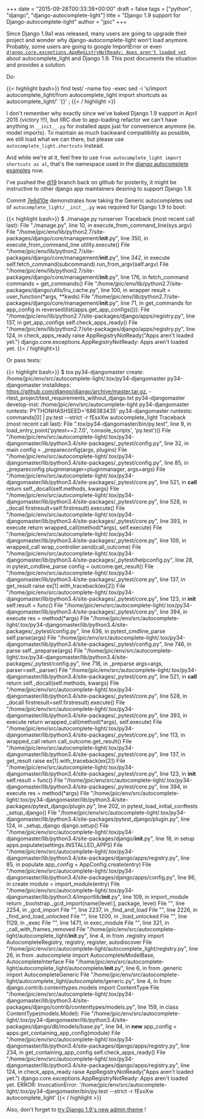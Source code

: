 +++
date = "2015-09-28T00:33:38+00:00"
draft = false
tags = ["python", "django", "django-autocomplete-light"]
title = "Django 1.9 support for Django-autocomplete-light"
author = "jpic"
+++

Since Django 1.9a1 was released, many users are going to upgrade their project and wonder why django-autocomplete-light won't load anymore. Probably, some users are going to google ImportError or even [`django.core.exceptions.AppRegistryNotReady: Apps aren't loaded yet`](https://github.com/yourlabs/django-autocomplete-light/commit/7e6d10e07cc3b6931f3ca738d07464d6667d4bda) about autocomplete_light and Django 1.9. This post documents the situation and provides a solution.

Do:


{{< highlight bash>}}
    find test/ -name foo -exec sed -i 's/import autocomplete_light/from autocomplete_light import shortcuts as autocomplete_light/' '{}' \;
{{< / highlight >}}


I don't remember why exactly since we've baked Django 1.9 support in April 2015 (victory !!!), but IIRC due to app-loading refactor we can't have anything in `__init__.py` for installed apps just for convenience anymore (ie. model imports). To maintain as much backward compatibility as possible, we still load what we can there, but please use ``autocomplete_light.shortcuts`` instead.

And while we're at it, feel free to use ``from autocomplete_light import shortcuts as al``, that's the namespace used in the [django autocomplete examples](http://django-autocomplete-light.readthedocs.org/en/master/autocomplete.html?highlight=shortcuts#examples) now.

I've pushed the [dj19](https://github.com/yourlabs/django-autocomplete-light/commits/dj19) branch back on github for posterity, it might be instructive to other django app maintainers desiring to support Django 1.9.

Commit [7e6d10e](https://github.com/yourlabs/django-autocomplete-light/commit/7e6d10e07cc3b6931f3ca738d07464d6667d4bda) demonstrates how taking the Generic autocompletes out of `autocomplete_light/__init__.py` was required for Django 1.9 to boot:


{{< highlight bash>}}
    $ ./manage.py runserver
    Traceback (most recent call last):
      File "./manage.py", line 10, in <module>
        execute_from_command_line(sys.argv)
      File "/home/jpic/env/lib/python2.7/site-packages/django/core/management/__init__.py", line 350, in execute_from_command_line
        utility.execute()
      File "/home/jpic/env/lib/python2.7/site-packages/django/core/management/__init__.py", line 342, in execute
        self.fetch_command(subcommand).run_from_argv(self.argv)
      File "/home/jpic/env/lib/python2.7/site-packages/django/core/management/__init__.py", line 176, in fetch_command
        commands = get_commands()
      File "/home/jpic/env/lib/python2.7/site-packages/django/utils/lru_cache.py", line 100, in wrapper
        result = user_function(*args, **kwds)
      File "/home/jpic/env/lib/python2.7/site-packages/django/core/management/__init__.py", line 71, in get_commands
        for app_config in reversed(list(apps.get_app_configs())):
      File "/home/jpic/env/lib/python2.7/site-packages/django/apps/registry.py", line 137, in get_app_configs
        self.check_apps_ready()
      File "/home/jpic/env/lib/python2.7/site-packages/django/apps/registry.py", line 124, in check_apps_ready
        raise AppRegistryNotReady("Apps aren't loaded yet.")
    django.core.exceptions.AppRegistryNotReady: Apps aren't loaded yet.
{{< / highlight>}}


Or pass tests:


{{< highlight bash>}}
    $ tox
    py34-djangomaster create: /home/jpic/env/src/autocomplete-light/.tox/py34-djangomaster
    py34-djangomaster installdeps: https://github.com/django/django/archive/master.tar.gz, -rtest_project/test_requirements_without_django.txt
    py34-djangomaster develop-inst: /home/jpic/env/src/autocomplete-light
    py34-djangomaster runtests: PYTHONHASHSEED='686383435'
    py34-djangomaster runtests: commands[0] | py.test --strict -r fEsxXw autocomplete_light
    Traceback (most recent call last):
      File ".tox/py34-djangomaster/bin/py.test", line 9, in <module>
        load_entry_point('pytest==2.7.0', 'console_scripts', 'py.test')()
      File "/home/jpic/env/src/autocomplete-light/.tox/py34-djangomaster/lib/python3.4/site-packages/_pytest/config.py", line 32, in main
        config = _prepareconfig(args, plugins)
      File "/home/jpic/env/src/autocomplete-light/.tox/py34-djangomaster/lib/python3.4/site-packages/_pytest/config.py", line 85, in _prepareconfig
        pluginmanager=pluginmanager, args=args)
      File "/home/jpic/env/src/autocomplete-light/.tox/py34-djangomaster/lib/python3.4/site-packages/_pytest/core.py", line 521, in __call__
        return self._docall(self.methods, kwargs)
      File "/home/jpic/env/src/autocomplete-light/.tox/py34-djangomaster/lib/python3.4/site-packages/_pytest/core.py", line 528, in _docall
        firstresult=self.firstresult).execute()
      File "/home/jpic/env/src/autocomplete-light/.tox/py34-djangomaster/lib/python3.4/site-packages/_pytest/core.py", line 393, in execute
        return wrapped_call(method(*args), self.execute)
      File "/home/jpic/env/src/autocomplete-light/.tox/py34-djangomaster/lib/python3.4/site-packages/_pytest/core.py", line 109, in wrapped_call
        wrap_controller.send(call_outcome)
      File "/home/jpic/env/src/autocomplete-light/.tox/py34-djangomaster/lib/python3.4/site-packages/_pytest/helpconfig.py", line 28, in pytest_cmdline_parse
        config = outcome.get_result()
      File "/home/jpic/env/src/autocomplete-light/.tox/py34-djangomaster/lib/python3.4/site-packages/_pytest/core.py", line 137, in get_result
        raise ex[1].with_traceback(ex[2])
      File "/home/jpic/env/src/autocomplete-light/.tox/py34-djangomaster/lib/python3.4/site-packages/_pytest/core.py", line 123, in __init__
        self.result = func()
      File "/home/jpic/env/src/autocomplete-light/.tox/py34-djangomaster/lib/python3.4/site-packages/_pytest/core.py", line 394, in execute
        res = method(*args)
      File "/home/jpic/env/src/autocomplete-light/.tox/py34-djangomaster/lib/python3.4/site-packages/_pytest/config.py", line 636, in pytest_cmdline_parse
        self.parse(args)
      File "/home/jpic/env/src/autocomplete-light/.tox/py34-djangomaster/lib/python3.4/site-packages/_pytest/config.py", line 746, in parse
        self._preparse(args)
      File "/home/jpic/env/src/autocomplete-light/.tox/py34-djangomaster/lib/python3.4/site-packages/_pytest/config.py", line 718, in _preparse
        args=args, parser=self._parser)
      File "/home/jpic/env/src/autocomplete-light/.tox/py34-djangomaster/lib/python3.4/site-packages/_pytest/core.py", line 521, in __call__
        return self._docall(self.methods, kwargs)
      File "/home/jpic/env/src/autocomplete-light/.tox/py34-djangomaster/lib/python3.4/site-packages/_pytest/core.py", line 528, in _docall
        firstresult=self.firstresult).execute()
      File "/home/jpic/env/src/autocomplete-light/.tox/py34-djangomaster/lib/python3.4/site-packages/_pytest/core.py", line 393, in execute
        return wrapped_call(method(*args), self.execute)
      File "/home/jpic/env/src/autocomplete-light/.tox/py34-djangomaster/lib/python3.4/site-packages/_pytest/core.py", line 113, in wrapped_call
        return call_outcome.get_result()
      File "/home/jpic/env/src/autocomplete-light/.tox/py34-djangomaster/lib/python3.4/site-packages/_pytest/core.py", line 137, in get_result
        raise ex[1].with_traceback(ex[2])
      File "/home/jpic/env/src/autocomplete-light/.tox/py34-djangomaster/lib/python3.4/site-packages/_pytest/core.py", line 123, in __init__
        self.result = func()
      File "/home/jpic/env/src/autocomplete-light/.tox/py34-djangomaster/lib/python3.4/site-packages/_pytest/core.py", line 394, in execute
        res = method(*args)
      File "/home/jpic/env/src/autocomplete-light/.tox/py34-djangomaster/lib/python3.4/site-packages/pytest_django/plugin.py", line 202, in pytest_load_initial_conftests
        _setup_django()
      File "/home/jpic/env/src/autocomplete-light/.tox/py34-djangomaster/lib/python3.4/site-packages/pytest_django/plugin.py", line 124, in _setup_django
        django.setup()
      File "/home/jpic/env/src/autocomplete-light/.tox/py34-djangomaster/lib/python3.4/site-packages/django/__init__.py", line 18, in setup
        apps.populate(settings.INSTALLED_APPS)
      File "/home/jpic/env/src/autocomplete-light/.tox/py34-djangomaster/lib/python3.4/site-packages/django/apps/registry.py", line 85, in populate
        app_config = AppConfig.create(entry)
      File "/home/jpic/env/src/autocomplete-light/.tox/py34-djangomaster/lib/python3.4/site-packages/django/apps/config.py", line 86, in create
        module = import_module(entry)
      File "/home/jpic/env/src/autocomplete-light/.tox/py34-djangomaster/lib/python3.4/importlib/__init__.py", line 109, in import_module
        return _bootstrap._gcd_import(name[level:], package, level)
      File "<frozen importlib._bootstrap>", line 2254, in _gcd_import
      File "<frozen importlib._bootstrap>", line 2237, in _find_and_load
      File "<frozen importlib._bootstrap>", line 2226, in _find_and_load_unlocked
      File "<frozen importlib._bootstrap>", line 1200, in _load_unlocked
      File "<frozen importlib._bootstrap>", line 1129, in _exec
      File "<frozen importlib._bootstrap>", line 1471, in exec_module
      File "<frozen importlib._bootstrap>", line 321, in _call_with_frames_removed
      File "/home/jpic/env/src/autocomplete-light/autocomplete_light/__init__.py", line 4, in <module>
        from .registry import AutocompleteRegistry, registry, register, autodiscover
      File "/home/jpic/env/src/autocomplete-light/autocomplete_light/registry.py", line 26, in <module>
        from .autocomplete import AutocompleteModelBase, AutocompleteInterface
      File "/home/jpic/env/src/autocomplete-light/autocomplete_light/autocomplete/__init__.py", line 6, in <module>
        from .generic import AutocompleteGeneric
      File "/home/jpic/env/src/autocomplete-light/autocomplete_light/autocomplete/generic.py", line 4, in <module>
        from django.contrib.contenttypes.models import ContentType
      File "/home/jpic/env/src/autocomplete-light/.tox/py34-djangomaster/lib/python3.4/site-packages/django/contrib/contenttypes/models.py", line 159, in <module>
        class ContentType(models.Model):
      File "/home/jpic/env/src/autocomplete-light/.tox/py34-djangomaster/lib/python3.4/site-packages/django/db/models/base.py", line 94, in __new__
        app_config = apps.get_containing_app_config(module)
      File "/home/jpic/env/src/autocomplete-light/.tox/py34-djangomaster/lib/python3.4/site-packages/django/apps/registry.py", line 234, in get_containing_app_config
        self.check_apps_ready()
      File "/home/jpic/env/src/autocomplete-light/.tox/py34-djangomaster/lib/python3.4/site-packages/django/apps/registry.py", line 124, in check_apps_ready
        raise AppRegistryNotReady("Apps aren't loaded yet.")
    django.core.exceptions.AppRegistryNotReady: Apps aren't loaded yet.
    ERROR: InvocationError: '/home/jpic/env/src/autocomplete-light/.tox/py34-djangomaster/bin/py.test --strict -r fEsxXw autocomplete_light'
{{< / highlight >}}


Also, don't forget to [try Django 1.9's new admin theme](http://jpic.pythonanywhere.com) ! </module></module></module></module></module></frozen></frozen></frozen></frozen></frozen></frozen></frozen></module>
